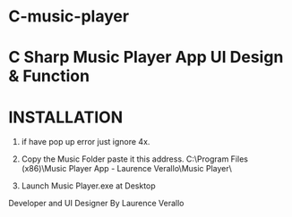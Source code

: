 # C-music-player
# C Sharp Music Player App UI Design &amp; Function



# INSTALLATION
1. if have pop up error just ignore 4x.

2. Copy the Music Folder paste it this address.
C:\Program Files (x86)\Music Player App - Laurence Verallo\Music Player\

3. Launch Music Player.exe at Desktop


Developer and UI Designer
By Laurence Verallo
